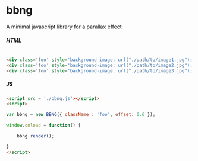 # bbng
A minimal javascript library for a parallax effect

##### HTML

```HTML

<div class='foo' style='background-image: url("./path/to/image1.jpg");'></div>
<div class='foo' style='background-image: url("./path/to/image2.jpg");'></div>
<div class='foo' style='background-image: url("./path/to/image3.jpg");'></div>

```
##### JS
```HTML
<script src = './bbng.js'></script>
<script>

var bbng = new BBNG({ className : 'foo', offset: 0.6 });

window.onload = function() {

	bbng.render();

}
</script>

```
